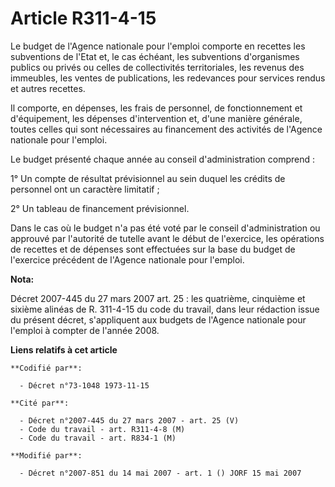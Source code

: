 # Article R311-4-15

Le budget de l'Agence nationale pour l'emploi comporte en recettes les subventions de l'Etat et, le cas échéant, les
subventions d'organismes publics ou privés ou celles de collectivités territoriales, les revenus des immeubles, les ventes de
publications, les redevances pour services rendus et autres recettes.

Il comporte, en dépenses, les frais de personnel, de fonctionnement et d'équipement, les dépenses d'intervention et, d'une
manière générale, toutes celles qui sont nécessaires au financement des activités de l'Agence nationale pour l'emploi.

Le budget présenté chaque année au conseil d'administration comprend :

1° Un compte de résultat prévisionnel au sein duquel les crédits de personnel ont un caractère limitatif ;

2° Un tableau de financement prévisionnel.

Dans le cas où le budget n'a pas été voté par le conseil d'administration ou approuvé par l'autorité de tutelle avant le
début de l'exercice, les opérations de recettes et de dépenses sont effectuées sur la base du budget de l'exercice précédent
de l'Agence nationale pour l'emploi.

**Nota:**

Décret 2007-445 du 27 mars 2007 art. 25 : les quatrième, cinquième et sixième alinéas de R. 311-4-15 du code du travail, dans
leur rédaction issue du présent décret, s'appliquent aux budgets de l'Agence nationale pour l'emploi à compter de l'année
2008.

**Liens relatifs à cet article**

	**Codifié par**:

	  - Décret n°73-1048 1973-11-15

	**Cité par**:

	  - Décret n°2007-445 du 27 mars 2007 - art. 25 (V)
	  - Code du travail - art. R311-4-8 (M)
	  - Code du travail - art. R834-1 (M)

	**Modifié par**:

	  - Décret n°2007-851 du 14 mai 2007 - art. 1 () JORF 15 mai 2007
